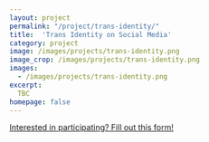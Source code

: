 ```yaml
---
layout: project
permalink: "/project/trans-identity/"
title:  'Trans Identity on Social Media'
category: project
image: /images/projects/trans-identity.png
image_crop: /images/projects/trans-identity.png
images:
  - /images/projects/trans-identity.png
excerpt:
  TBC
homepage: false
---
```


[Interested in participating? Fill out this form!](https://goo.gl/forms/JovmT22iTUPElgWE3)


<!-- ### Publications
{% bibliography --query @*[mendeley-tags=death-sns] %} -->
